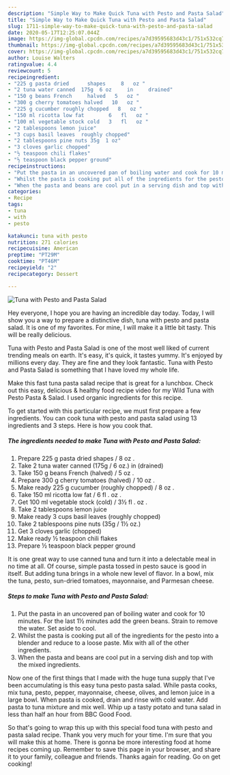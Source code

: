 ```yaml
---
description: "Simple Way to Make Quick Tuna with Pesto and Pasta Salad"
title: "Simple Way to Make Quick Tuna with Pesto and Pasta Salad"
slug: 1711-simple-way-to-make-quick-tuna-with-pesto-and-pasta-salad
date: 2020-05-17T12:25:07.044Z
image: https://img-global.cpcdn.com/recipes/a7d39595683d43c1/751x532cq70/tuna-with-pesto-and-pasta-salad-recipe-main-photo.jpg
thumbnail: https://img-global.cpcdn.com/recipes/a7d39595683d43c1/751x532cq70/tuna-with-pesto-and-pasta-salad-recipe-main-photo.jpg
cover: https://img-global.cpcdn.com/recipes/a7d39595683d43c1/751x532cq70/tuna-with-pesto-and-pasta-salad-recipe-main-photo.jpg
author: Louise Walters
ratingvalue: 4.4
reviewcount: 5
recipeingredient:
- "225 g pasta dried      shapes     8   oz "
- "2 tuna water canned  175g  6 oz     in     drained"
- "150 g beans French     halved   5   oz "
- "300 g cherry tomatoes halved   10   oz "
- "225 g cucumber roughly chopped   8   oz "
- "150 ml ricotta low fat        6   fl   oz "
- "100 ml vegetable stock cold   3   fl   oz "
- "2 tablespoons lemon juice"
- "3 cups basil leaves  roughly chopped"
- "2 tablespoons pine nuts 35g  1 oz"
- "3 cloves garlic chopped"
- "½ teaspoon chili flakes"
- "½ teaspoon black pepper ground"
recipeinstructions:
- "Put the pasta in an uncovered pan of boiling water and cook for 10 minutes. For the last 1½ minutes add the green beans. Strain to remove the water. Set aside to cool."
- "Whilst the pasta is cooking put all of the ingredients for the pesto into a blender and reduce to a loose paste. Mix with all of the other ingredients."
- "When the pasta and beans are cool put in a serving dish and top with the mixed ingredients."
categories:
- Recipe
tags:
- tuna
- with
- pesto

katakunci: tuna with pesto 
nutrition: 271 calories
recipecuisine: American
preptime: "PT29M"
cooktime: "PT46M"
recipeyield: "2"
recipecategory: Dessert

---
```



![Tuna with Pesto and Pasta Salad](https://img-global.cpcdn.com/recipes/a7d39595683d43c1/751x532cq70/tuna-with-pesto-and-pasta-salad-recipe-main-photo.jpg)

Hey everyone, I hope you are having an incredible day today. Today, I will show you a way to prepare a distinctive dish, tuna with pesto and pasta salad. It is one of my favorites. For mine, I will make it a little bit tasty. This will be really delicious.

Tuna with Pesto and Pasta Salad is one of the most well liked of current trending meals on earth. It's easy, it's quick, it tastes yummy. It's enjoyed by millions every day. They are fine and they look fantastic. Tuna with Pesto and Pasta Salad is something that I have loved my whole life.

Make this fast tuna pasta salad recipe that is great for a lunchbox. Check out this easy, delicious &amp; healthy food recipe video for my Wild Tuna with Pesto Pasta &amp; Salad. I used organic ingredients for this recipe.


To get started with this particular recipe, we must first prepare a few ingredients. You can cook tuna with pesto and pasta salad using 13 ingredients and 3 steps. Here is how you cook that.

<!--inarticleads1-->

##### The ingredients needed to make Tuna with Pesto and Pasta Salad:

1. Prepare 225 g pasta dried      shapes   /  8   oz .
1. Take 2 tuna water canned  (175g / 6 oz.)     in     (drained)
1. Take 150 g beans French     (halved) /  5   oz .
1. Prepare 300 g cherry tomatoes (halved) /  10   oz .
1. Make ready 225 g cucumber (roughly chopped) /  8   oz .
1. Take 150 ml ricotta low fat      /  6   fl .  oz .
1. Get 100 ml vegetable stock (cold) /  3½   fl .  oz .
1. Take 2 tablespoons lemon juice
1. Make ready 3 cups basil leaves  (roughly chopped)
1. Take 2 tablespoons pine nuts (35g / 1½ oz.)
1. Get 3 cloves garlic (chopped)
1. Make ready ½ teaspoon chili flakes
1. Prepare ½ teaspoon black pepper ground


It is one great way to use canned tuna and turn it into a delectable meal in no time at all. Of course, simple pasta tossed in pesto sauce is good in itself. But adding tuna brings in a whole new level of flavor. In a bowl, mix the tuna, pesto, sun-dried tomatoes, mayonnaise, and Parmesan cheese. 

<!--inarticleads2-->

##### Steps to make Tuna with Pesto and Pasta Salad:

1. Put the pasta in an uncovered pan of boiling water and cook for 10 minutes. For the last 1½ minutes add the green beans. Strain to remove the water. Set aside to cool.
1. Whilst the pasta is cooking put all of the ingredients for the pesto into a blender and reduce to a loose paste. Mix with all of the other ingredients.
1. When the pasta and beans are cool put in a serving dish and top with the mixed ingredients.


Now one of the first things that I made with the huge tuna supply that I&#39;ve been accumulating is this easy tuna pesto pasta salad. While pasta cooks, mix tuna, pesto, pepper, mayonnaise, cheese, olives, and lemon juice in a large bowl. When pasta is cooked, drain and rinse with cold water. Add pasta to tuna mixture and mix well. Whip up a tasty potato and tuna salad in less than half an hour from BBC Good Food. 

So that's going to wrap this up with this special food tuna with pesto and pasta salad recipe. Thank you very much for your time. I'm sure that you will make this at home. There is gonna be more interesting food at home recipes coming up. Remember to save this page in your browser, and share it to your family, colleague and friends. Thanks again for reading. Go on get cooking!
